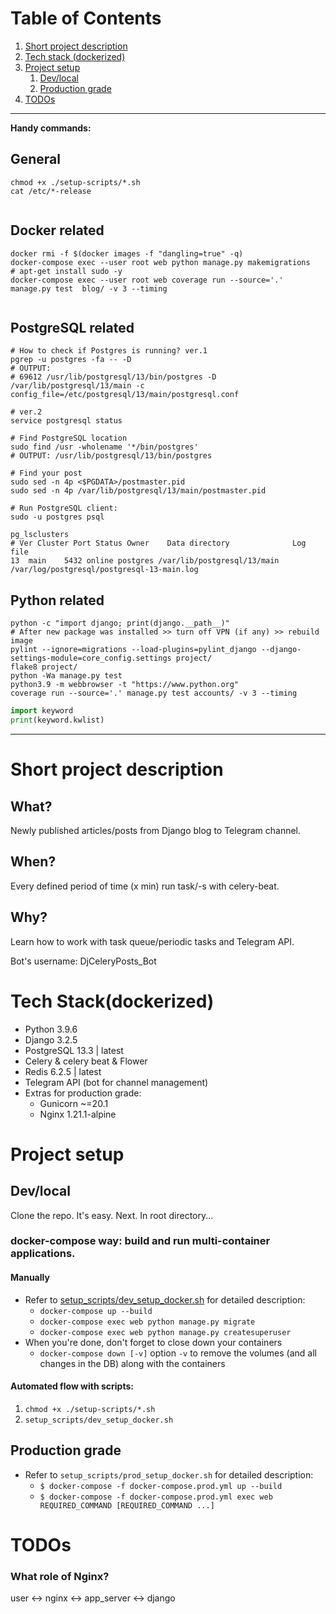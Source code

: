 # Table of Contents
1. [Short project description](#project-decription)
2. [Tech stack (dockerized)](#tech-stack)
3. [Project setup](#project-setup)
   1. [Dev/local](#project-setup-local)
   2. [Production grade](#project-setup-prod)
4. [TODOs](#to-dos)


---
**Handy commands:**

## General
```shell
chmod +x ./setup-scripts/*.sh
cat /etc/*-release


```

## Docker related
```shell
docker rmi -f $(docker images -f "dangling=true" -q)
docker-compose exec --user root web python manage.py makemigrations
# apt-get install sudo -y
docker-compose exec --user root web coverage run --source='.' manage.py test  blog/ -v 3 --timing


```

## PostgreSQL related
```shell
# How to check if Postgres is running? ver.1
pgrep -u postgres -fa -- -D
# OUTPUT:
# 69612 /usr/lib/postgresql/13/bin/postgres -D /var/lib/postgresql/13/main -c config_file=/etc/postgresql/13/main/postgresql.conf

# ver.2
service postgresql status

# Find PostgreSQL location
sudo find /usr -wholename '*/bin/postgres'
# OUTPUT: /usr/lib/postgresql/13/bin/postgres

# Find your post
sudo sed -n 4p <$PGDATA>/postmaster.pid
sudo sed -n 4p /var/lib/postgresql/13/main/postmaster.pid

# Run PostgreSQL client:
sudo -u postgres psql

pg_lsclusters
# Ver Cluster Port Status Owner    Data directory              Log file
13  main    5432 online postgres /var/lib/postgresql/13/main /var/log/postgresql/postgresql-13-main.log

```

## Python related
```shell
python -c "import django; print(django.__path__)"
# After new package was installed >> turn off VPN (if any) >> rebuild image
pylint --ignore=migrations --load-plugins=pylint_django --django-settings-module=core_config.settings project/
flake8 project/
python -Wa manage.py test
python3.9 -m webbrowser -t "https://www.python.org"
coverage run --source='.' manage.py test accounts/ -v 3 --timing
```

```python
import keyword
print(keyword.kwlist)
```

---


# <a id="project-decription">Short project description</a>
## What?
Newly published articles/posts from Django blog to Telegram channel.

## When?
Every defined period of time (x min) run task/-s with celery-beat.

## Why?
Learn how to work with task queue/periodic tasks and Telegram API.

Bot's username: DjCeleryPosts_Bot

# <a id="tech-stack">Tech Stack(dockerized)</a>
- Python 3.9.6
- Django 3.2.5
- PostgreSQL 13.3 | latest
- Celery & celery beat & Flower
- Redis 6.2.5 | latest
- Telegram API (bot for channel management)
- Extras for production grade:
  - Gunicorn ~=20.1
  - Nginx 1.21.1-alpine


# <a id="project-setup">Project setup</a>

## <a id="project-setup-local">Dev/local</a>
Clone the repo. It's easy.
Next. In root directory...

### docker-compose way: build and run multi-container applications.

#### Manually

- Refer to [setup_scripts/dev_setup_docker.sh](./setup_scripts/dev_setup_docker.sh) for detailed description:
  - `docker-compose up --build`
  - `docker-compose exec web python manage.py migrate`
  - `docker-compose exec web python manage.py createsuperuser`
- When you're done, don't forget to close down your containers
  - `docker-compose down [-v]` option `-v` to remove the volumes (and all changes in the DB) along with the containers

#### Automated flow with scripts:

1. `chmod +x ./setup-scripts/*.sh`
3. `setup_scripts/dev_setup_docker.sh`


## <a id="project-setup-prod">Production grade</a>
- Refer to `setup_scripts/prod_setup_docker.sh` for detailed description:
  - `$ docker-compose -f docker-compose.prod.yml up --build`
  - `$ docker-compose -f docker-compose.prod.yml exec web REQUIRED_COMMAND [REQUIRED_COMMAND ...]`


# <a id="to-dos">TODOs</a>
### What role of Nginx?

user <-> nginx <-> app_server <-> django
